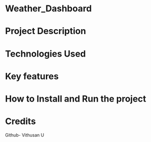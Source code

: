 # Weather_Dashboard



# Project Description



# Technologies Used
  


# Key features



# How to Install and Run the project



# Credits

Github- Vithusan U
